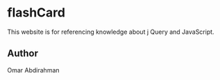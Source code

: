 # flashCard
This website is for referencing knowledge about j Query and JavaScript.

## Author
Omar Abdirahman

